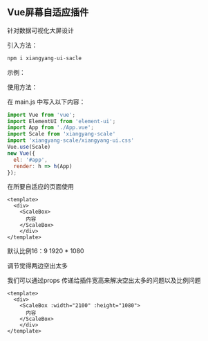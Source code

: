 ## Vue屏幕自适应插件 

针对数据可视化大屏设计

引入方法：

```JavaScript
npm i xiangyang-ui-sacle
```

示例：

使用方法：

在 main.js 中写入以下内容：

```javascript
import Vue from 'vue';
import ElementUI from 'element-ui';
import App from './App.vue';
import Scale from 'xiangyang-scale'
import 'xiangyang-scale/xiangyang-ui.css'
Vue.use(Scale)
new Vue({
  el: '#app',
  render: h => h(App)
});
```

在所要自适应的页面使用

```vue
<template>
  <div>
    <ScaleBox>
      内容
    </ScaleBox>
    </div>
</template>
```

默认比例16：9  1920 * 1080

调节觉得两边空出太多

我们可以通过props 传递给插件宽高来解决空出太多的问题以及比例问题

```vue
<template>
  <div>
    <ScaleBox :width="2100" :height="1080">
      内容
    </ScaleBox>
    </div>
</template>
```

